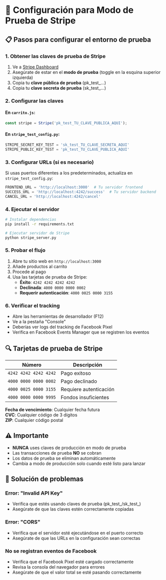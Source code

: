 # 🧪 Configuración para Modo de Prueba de Stripe

## 📋 Pasos para configurar el entorno de prueba

### 1. Obtener las claves de prueba de Stripe

1. Ve a [Stripe Dashboard](https://dashboard.stripe.com/test/apikeys)
2. Asegúrate de estar en el **modo de prueba** (toggle en la esquina superior izquierda)
3. Copia tu **clave pública de prueba** (pk_test_...)
4. Copia tu **clave secreta de prueba** (sk_test_...)

### 2. Configurar las claves

#### En `carrito.js`:
```javascript
const stripe = Stripe('pk_test_TU_CLAVE_PUBLICA_AQUI');
```

#### En `stripe_test_config.py`:
```python
STRIPE_SECRET_KEY_TEST = 'sk_test_TU_CLAVE_SECRETA_AQUI'
STRIPE_PUBLIC_KEY_TEST = 'pk_test_TU_CLAVE_PUBLICA_AQUI'
```

### 3. Configurar URLs (si es necesario)

Si usas puertos diferentes a los predeterminados, actualiza en `stripe_test_config.py`:

```python
FRONTEND_URL = 'http://localhost:3000'  # Tu servidor frontend
SUCCESS_URL = 'http://localhost:4242/success'  # Tu servidor backend
CANCEL_URL = 'http://localhost:4242/cancel'
```

### 4. Ejecutar el servidor

```bash
# Instalar dependencias
pip install -r requirements.txt

# Ejecutar servidor de Stripe
python stripe_server.py
```

### 5. Probar el flujo

1. Abre tu sitio web en `http://localhost:3000`
2. Añade productos al carrito
3. Procede al pago
4. Usa las tarjetas de prueba de Stripe:
   - **Éxito**: `4242 4242 4242 4242`
   - **Declinada**: `4000 0000 0000 0002`
   - **Requerir autenticación**: `4000 0025 0000 3155`

### 6. Verificar el tracking

- Abre las herramientas de desarrollador (F12)
- Ve a la pestaña "Console"
- Deberías ver logs del tracking de Facebook Pixel
- Verifica en Facebook Events Manager que se registren los eventos

## 🔍 Tarjetas de prueba de Stripe

| Número | Descripción |
|--------|-------------|
| `4242 4242 4242 4242` | Pago exitoso |
| `4000 0000 0000 0002` | Pago declinado |
| `4000 0025 0000 3155` | Requiere autenticación |
| `4000 0000 0000 9995` | Fondos insuficientes |

**Fecha de vencimiento**: Cualquier fecha futura  
**CVC**: Cualquier código de 3 dígitos  
**ZIP**: Cualquier código postal

## ⚠️ Importante

- **NUNCA** uses claves de producción en modo de prueba
- Las transacciones de prueba **NO** se cobran
- Los datos de prueba se eliminan automáticamente
- Cambia a modo de producción solo cuando esté listo para lanzar

## 🐛 Solución de problemas

### Error: "Invalid API Key"
- Verifica que estés usando claves de prueba (pk_test_/sk_test_)
- Asegúrate de que las claves estén correctamente copiadas

### Error: "CORS"
- Verifica que el servidor esté ejecutándose en el puerto correcto
- Asegúrate de que las URLs en la configuración sean correctas

### No se registran eventos de Facebook
- Verifica que el Facebook Pixel esté cargado correctamente
- Revisa la consola del navegador para errores
- Asegúrate de que el valor total se esté pasando correctamente













